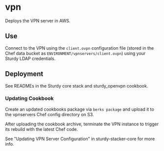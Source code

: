 # vpn

Deploys the VPN server in AWS.

## Use

Connect to the VPN using the `client.ovpn` configuration file (stored in the Chef data bucket as `ENVIRONMENT/vpnservers/client.ovpn`) using your Sturdy LDAP credentials.

## Deployment

See READMEs in the Sturdy core stack and sturdy_openvpn cookbook.

### Updating Cookbook

Create an updated cookbooks package via `berks package` and upload it to the vpnservers Chef config directory on S3.

After uploading the cookbook archive, terminate the VPN instance to trigger its rebuild with the latest Chef code.

See "Updating VPN Server Configuration" in sturdy-stacker-core for more info.

